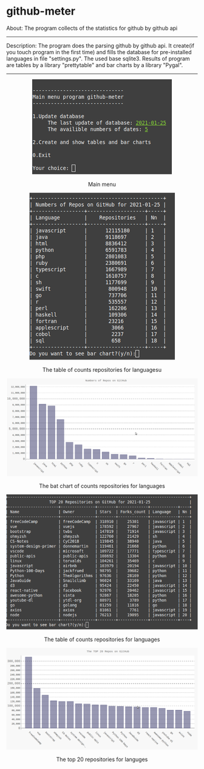 # github-meter
About: The program collects of the statistics for github by github api
<hr>
Description: The program does the parsing github by github api. It create(if you touch program in the first time) and fills the database for pre-installed languages in file "settings.py". The used base sqlite3. Results of program are tables by a library "prettytable" and bar charts by a library "Pygal".
<hr>
<p align="center">
  <img src="screenshots/001_main_menu.png"/>
<p align="center">Main menu<p align="center">
</p>

<p align="center">
  <img src="screenshots/003_table_lang_date.png"/>
<p align="center">The table of counts repositories for languagesu<p align="center">
</p>
<p align="center">
  <img src="screenshots/004_bar_lang_date.png"/>
<p align="center">The bat chart of counts repositories for languages<p align="center">
</p>
<p align="center">
  <img src="screenshots/005_table_top20_repos_date.png"/>
<p align="center">The table of counts repositories for languages<p align="center">
</p>
<p align="center">
  <img src="screenshots/006_bar_top20_repos_date.png"/>
<p align="center">The top 20 repositories for languges<p align="center">
</p>



